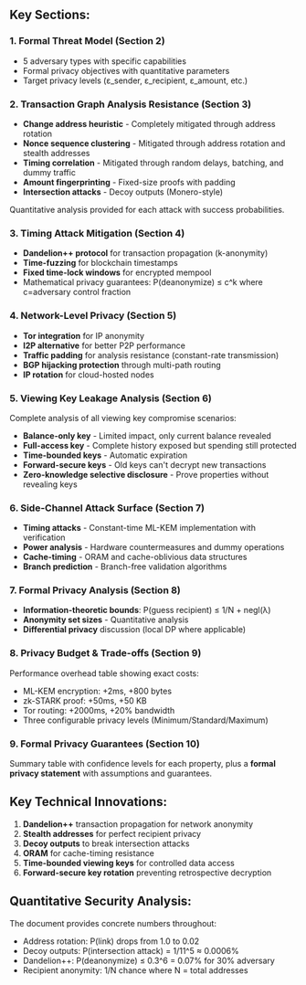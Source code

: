 
## **Key Sections:**

### **1. Formal Threat Model (Section 2)**
- 5 adversary types with specific capabilities
- Formal privacy objectives with quantitative parameters
- Target privacy levels (ε_sender, ε_recipient, ε_amount, etc.)

### **2. Transaction Graph Analysis Resistance (Section 3)**
- **Change address heuristic** - Completely mitigated through address rotation
- **Nonce sequence clustering** - Mitigated through address rotation and stealth addresses
- **Timing correlation** - Mitigated through random delays, batching, and dummy traffic
- **Amount fingerprinting** - Fixed-size proofs with padding
- **Intersection attacks** - Decoy outputs (Monero-style)

Quantitative analysis provided for each attack with success probabilities.

### **3. Timing Attack Mitigation (Section 4)**
- **Dandelion++ protocol** for transaction propagation (k-anonymity)
- **Time-fuzzing** for blockchain timestamps
- **Fixed time-lock windows** for encrypted mempool
- Mathematical privacy guarantees: P(deanonymize) ≤ c^k where c=adversary control fraction

### **4. Network-Level Privacy (Section 5)**
- **Tor integration** for IP anonymity
- **I2P alternative** for better P2P performance
- **Traffic padding** for analysis resistance (constant-rate transmission)
- **BGP hijacking protection** through multi-path routing
- **IP rotation** for cloud-hosted nodes

### **5. Viewing Key Leakage Analysis (Section 6)**
Complete analysis of all viewing key compromise scenarios:
- **Balance-only key** - Limited impact, only current balance revealed
- **Full-access key** - Complete history exposed but spending still protected
- **Time-bounded keys** - Automatic expiration
- **Forward-secure keys** - Old keys can't decrypt new transactions
- **Zero-knowledge selective disclosure** - Prove properties without revealing keys

### **6. Side-Channel Attack Surface (Section 7)**
- **Timing attacks** - Constant-time ML-KEM implementation with verification
- **Power analysis** - Hardware countermeasures and dummy operations
- **Cache-timing** - ORAM and cache-oblivious data structures
- **Branch prediction** - Branch-free validation algorithms

### **7. Formal Privacy Analysis (Section 8)**
- **Information-theoretic bounds**: P(guess recipient) ≤ 1/N + negl(λ)
- **Anonymity set sizes** - Quantitative analysis
- **Differential privacy** discussion (local DP where applicable)

### **8. Privacy Budget & Trade-offs (Section 9)**
Performance overhead table showing exact costs:
- ML-KEM encryption: +2ms, +800 bytes
- zk-STARK proof: +50ms, +50 KB
- Tor routing: +2000ms, +20% bandwidth
- Three configurable privacy levels (Minimum/Standard/Maximum)

### **9. Formal Privacy Guarantees (Section 10)**
Summary table with confidence levels for each property, plus a **formal privacy statement** with assumptions and guarantees.

## **Key Technical Innovations:**

1. **Dandelion++** transaction propagation for network anonymity
2. **Stealth addresses** for perfect recipient privacy
3. **Decoy outputs** to break intersection attacks
4. **ORAM** for cache-timing resistance
5. **Time-bounded viewing keys** for controlled data access
6. **Forward-secure key rotation** preventing retrospective decryption

## **Quantitative Security Analysis:**

The document provides concrete numbers throughout:
- Address rotation: P(link) drops from 1.0 to 0.02
- Decoy outputs: P(intersection attack) = 1/11^5 ≈ 0.0006%
- Dandelion++: P(deanonymize) ≤ 0.3^6 = 0.07% for 30% adversary
- Recipient anonymity: 1/N chance where N = total addresses

